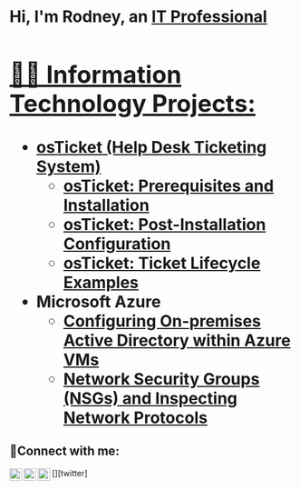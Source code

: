 <h1>Hi, I'm Rodney, an <a href="https://linkedin.com/in/Josh">IT Professional

<h2>👨‍💻 Information Technology Projects:</h2>

- <b>osTicket (Help Desk Ticketing System)</b>
  - [osTicket: Prerequisites and Installation](https://github.com/rodskey856/osticket-prereqs)
  - [osTicket: Post-Installation Configuration](https://github.com/rodskey856/post-install-config)
  - [osTicket: Ticket Lifecycle Examples](https://github.com/rodskey856/ticket-lifecycle)
- <b>Microsoft Azure</b>
  - [Configuring On-premises Active Directory within Azure VMs](https://github.com/rodskey856/configure-ad)
  - [Network Security Groups (NSGs) and Inspecting Network Protocols](https://github.com/rodskey856/azure-network-protocols)

<h2>🤳Connect with me:</h2>

[<img align="left" alt="Josh | Twitter" width="22px" src="https://cdn.jsdelivr.net/npm/simple-icons@v3/icons/twitter.svg" />][twitter]
[<img align="left" alt="Josh | LinkedIn" width="22px" src="https://cdn.jsdelivr.net/npm/simple-icons@v3/icons/linkedin.svg" />][linkedin]
[<img align="left" alt="Josh | Instagram" width="22px" src="https://cdn.jsdelivr.net/npm/simple-icons@v3/icons/instagram.svg" />][instagram]

[instagram]: https://www.instagram.com/Josh
[linkedin]: https://linkedin.com/in/Josh
